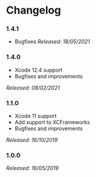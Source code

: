 # Changelog

### 1.4.1
* Bugfixes
*Released: 18/05/2021*

### 1.4.0
* Xcode 12.4 support
* Bugfixes and improvements

*Released: 08/02/2021*

### 1.1.0
* Xcode 11 support
* Add support to XCFrameworks
* Bugfixes and improvements

*Released: 16/10/2019*

### 1.0.0
*Released: 16/05/2019*
